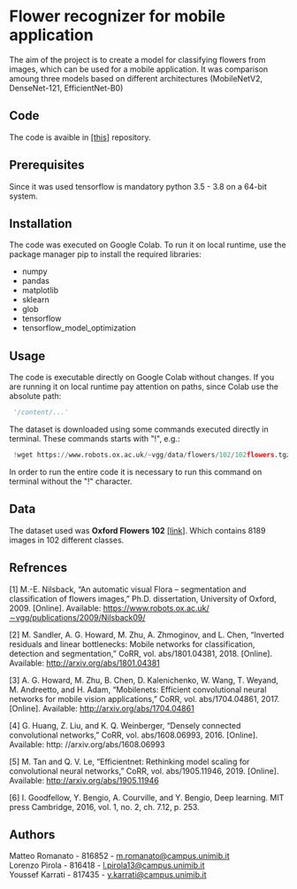 # Flower recognizer for mobile application

The aim of the project is to create a model for classifying flowers from images, which can be used for a mobile application. It was comparison amoung three models based on different architectures (MobileNetV2, DenseNet-121, EfficientNet-B0)
## Code
The code is avaible in [[this]](https://github.com/lpirola13/flower_recognizer) repository.
## Prerequisites
Since it was used tensorflow is mandatory python 3.5 - 3.8 on a 64-bit system.

## Installation
The code was executed on Google Colab. To run it on local runtime, use the package manager pip to install the required libraries: 
* numpy
* pandas
* matplotlib
* sklearn
* glob
* tensorflow
* tensorflow_model_optimization

## Usage
The code is executable directly on Google Colab without changes. If you are running it on local runtime pay attention on paths, since Colab use the absolute path: 
```python
 '/content/...'
```
The dataset is downloaded using some commands executed directly in terminal. These commands starts with "!", e.g.:
```python
 !wget https://www.robots.ox.ac.uk/~vgg/data/flowers/102/102flowers.tgz
```
In order to run the entire code it is necessary to run this command on terminal without the "!" character.
## Data
The dataset used was **Oxford Flowers 102** [[link]](https://www.robots.ox.ac.uk/~vgg/data/flowers/102/).
Which contains 8189 images in 102 different classes.

## Refrences
[1] M.-E. Nilsback, “An automatic visual Flora – segmentation and classification of flowers images,” Ph.D. dissertation, University of Oxford, 2009. [Online]. Available: https://www.robots.ox.ac.uk/∼vgg/publications/2009/Nilsback09/

[2] M. Sandler, A. G. Howard, M. Zhu, A. Zhmoginov, and L. Chen, “Inverted residuals and linear bottlenecks: Mobile networks for classification, detection and segmentation,” CoRR, vol. abs/1801.04381, 2018. [Online]. Available: http://arxiv.org/abs/1801.04381

[3] A. G. Howard, M. Zhu, B. Chen, D. Kalenichenko, W. Wang, T. Weyand, M. Andreetto, and H. Adam, “Mobilenets: Efficient convolutional neural networks for mobile vision applications,” CoRR, vol. abs/1704.04861, 2017. [Online]. Available: http://arxiv.org/abs/1704.04861

[4] G. Huang, Z. Liu, and K. Q. Weinberger, “Densely connected convolutional networks,” CoRR, vol. abs/1608.06993, 2016. [Online]. Available: http: //arxiv.org/abs/1608.06993

[5] M. Tan and Q. V. Le, “Efficientnet: Rethinking model scaling for convolutional neural networks,” CoRR, vol. abs/1905.11946, 2019. [Online]. Available: http://arxiv.org/abs/1905.11946

[6] I. Goodfellow, Y. Bengio, A. Courville, and Y. Bengio, Deep learning. MIT press Cambridge, 2016, vol. 1, no. 2, ch. 7.12, p. 253.


## Authors
Matteo Romanato - 816852 - m.romanato@campus.unimib.it\
Lorenzo Pirola - 816418 - l.pirola13@campus.unimib.it   
Youssef Karrati - 817435 - y.karrati@campus.unimib.it   
